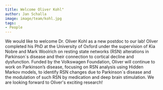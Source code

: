 ```yaml
---
title: Welcome Oliver Kohl"
author: Jan Schalla
image: image/team/kohl.jpg
tags: 
- People
---
```


We would like to welcome Dr. Oliver Kohl as a new postdoc to our lab! 
Oliver completed his PhD at the University of Oxford under the supervision of Kia Nobre and Mark Woolrich on resting state networks (RSN) alterations in Parkinson´s disease and their connection to cortical decline and dysfunction. 
Funded by the Volkswagen Foundation, Oliver will continue to work on Parkinson’s disease, focusing on RSN analysis using Hidden Markov models, to identify RSN changes due to Parkinson´s disease and the modulation of such RSN by medication and deep brain stimulation. 
We are looking forward to Oliver's exciting research!
